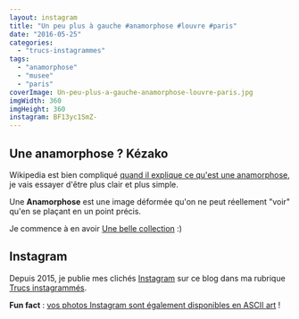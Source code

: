```yaml
---
layout: instagram
title: "Un peu plus à gauche #anamorphose #louvre #paris"
date: "2016-05-25"
categories: 
  - "trucs-instagrammes"
tags: 
  - "anamorphose"
  - "musee"
  - "paris"
coverImage: Un-peu-plus-a-gauche-anamorphose-louvre-paris.jpg
imgWidth: 360
imgHeight: 360
instagram: BF13yc1SmZ-
---
```


## Une anamorphose ? Kézako 

Wikipedia est bien compliqué [quand il explique ce qu'est une anamorphose](https://fr.wikipedia.org/wiki/Anamorphose), je vais essayer d'être plus clair et plus simple.

Une **Anamorphose** est une image déformée qu'on ne peut réellement "voir" qu'en se plaçant en un point précis.

Je commence à en avoir [Une belle collection](/tag/anamorphose/) :)

## Instagram

Depuis 2015, je publie mes clichés [Instagram](https://www.instagram.com/zemoko/) sur ce blog dans ma rubrique [Trucs instagrammés](/category/trucs-pris-en-photos/trucs-instagrammes/).

**Fun fact** : [vos photos Instagram sont également disponibles en ASCII art](/2016/01/le-saviez-tu-instagram-en-ascii-art/) !
